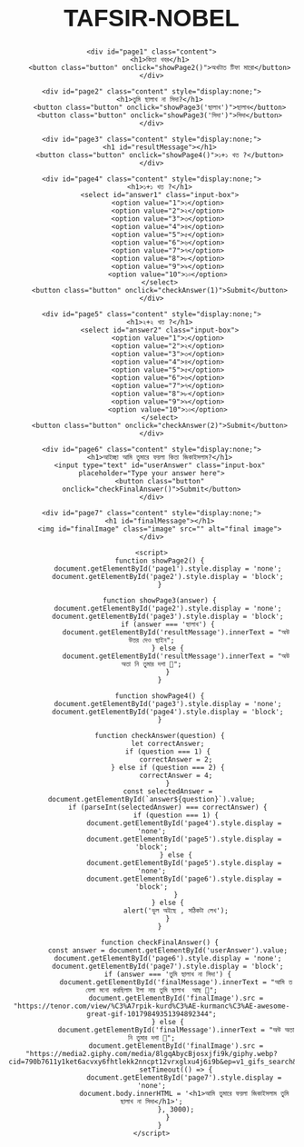 # TAFSIR-NOBEL
<!DOCTYPE html>
<html lang="bn">
<head>
    <meta charset="UTF-8">
    <meta name="viewport" content="width=device-width, initial-scale=1.0">
    <title>কিতা খবর</title>
    <style>
        body {
            font-family: Arial, sans-serif;
            text-align: center;
        }
        h1 {
            font-size: 3em;
        }
        .animated-text {
            font-size: 3em;
            font-weight: bold;
            animation: colorChange 2s infinite alternate;
        }
        @keyframes colorChange {
            0% { color: red; }
            50% { color: blue; }
            100% { color: green; }
        }
        .content {
            margin-top: 20px;
        }
        .button {
            padding: 10px 20px;
            margin: 10px;
            cursor: pointer;
        }
        .input-box {
            padding: 5px;
        }
        .image {
            width: 300px;
            margin-top: 20px;
        }
    </style>
</head>
<body>

    <div id="page1" class="content">
        <h1>কিতা খবর</h1>
        <button class="button" onclick="showPage2()">অখটাত টিফা মারো</button>
    </div>

    <div id="page2" class="content" style="display:none;">
        <h1>তুমি ছালাখ না সিদা?</h1>
        <button class="button" onclick="showPage3('ছালাখ')">ছালাখ</button>
        <button class="button" onclick="showPage3('সিদা')">সিদা</button>
    </div>

    <div id="page3" class="content" style="display:none;">
        <h1 id="resultMessage"></h1>
        <button class="button" onclick="showPage4()">১+১ খত ?</button>
    </div>

    <div id="page4" class="content" style="display:none;">
        <h1>১+১ খত ?</h1>
        <select id="answer1" class="input-box">
            <option value="1">১</option>
            <option value="2">২</option>
            <option value="3">৩</option>
            <option value="4">৪</option>
            <option value="5">৫</option>
            <option value="6">৬</option>
            <option value="7">৭</option>
            <option value="8">৮</option>
            <option value="9">৯</option>
            <option value="10">১০</option>
        </select>
        <button class="button" onclick="checkAnswer(1)">Submit</button>
    </div>

    <div id="page5" class="content" style="display:none;">
        <h1>২+২ খত ?</h1>
        <select id="answer2" class="input-box">
            <option value="1">১</option>
            <option value="2">২</option>
            <option value="3">৩</option>
            <option value="4">৪</option>
            <option value="5">৫</option>
            <option value="6">৬</option>
            <option value="7">৭</option>
            <option value="8">৮</option>
            <option value="9">৯</option>
            <option value="10">১০</option>
        </select>
        <button class="button" onclick="checkAnswer(2)">Submit</button>
    </div>

    <div id="page6" class="content" style="display:none;">
        <h1>আইচ্ছা আমি তুমারে ফয়লা কিতা জিকাইসলাম?</h1>
        <input type="text" id="userAnswer" class="input-box" placeholder="Type your answer here">
        <button class="button" onclick="checkFinalAnswer()">Submit</button>
    </div>

    <div id="page7" class="content" style="display:none;">
        <h1 id="finalMessage"></h1>
        <img id="finalImage" class="image" src="" alt="final image">
    </div>

    <script>
        function showPage2() {
            document.getElementById('page1').style.display = 'none';
            document.getElementById('page2').style.display = 'block';
        }

        function showPage3(answer) {
            document.getElementById('page2').style.display = 'none';
            document.getElementById('page3').style.display = 'block';
            if (answer === 'ছালাখ') {
                document.getElementById('resultMessage').innerText = "অউ উত্তর দেও ছাইন";
            } else {
                document.getElementById('resultMessage').innerText = "অউ অতা নি তুমার দশা 💩";
            }
        }

        function showPage4() {
            document.getElementById('page3').style.display = 'none';
            document.getElementById('page4').style.display = 'block';
        }

        function checkAnswer(question) {
            let correctAnswer;
            if (question === 1) {
                correctAnswer = 2;
            } else if (question === 2) {
                correctAnswer = 4;
            }
            const selectedAnswer = document.getElementById(`answer${question}`).value;
            if (parseInt(selectedAnswer) === correctAnswer) {
                if (question === 1) {
                    document.getElementById('page4').style.display = 'none';
                    document.getElementById('page5').style.display = 'block';
                } else {
                    document.getElementById('page5').style.display = 'none';
                    document.getElementById('page6').style.display = 'block';
                }
            } else {
                alert('ভুল অইছে , সঠিকটা লেখ');
            }
        }

        function checkFinalAnswer() {
            const answer = document.getElementById('userAnswer').value;
            document.getElementById('page6').style.display = 'none';
            document.getElementById('page7').style.display = 'block';
            if (answer === 'তুমি ছালাখ না সিদা') {
                document.getElementById('finalMessage').innerText = "আমি ত যেলা মনো করছিলাম ইলা নায় তুমি ছালাখ  আছ 👏";
                document.getElementById('finalImage').src = "https://tenor.com/view/%C3%A7rpik-kurd%C3%AE-kurmanc%C3%AE-awesome-great-gif-10179849351394892344";
            } else {
                document.getElementById('finalMessage').innerText = "অউ অতা নি তুমার দশা 💩";
                document.getElementById('finalImage').src = "https://media2.giphy.com/media/8lgqAbycBjosxjfi9k/giphy.webp?cid=790b7611y1ket6acvxy6fhtlekk2nncpt12vrxglxu4j6i9b&ep=v1_gifs_search&rid=giphy.webp&ct=g";
                setTimeout(() => {
                    document.getElementById('page7').style.display = 'none';
                    document.body.innerHTML = '<h1>আমি তুমারে ফয়লা জিকাইসলাম তুমি ছালাখ না সিদা</h1>';
                }, 3000);
            }
        }
    </script>

</body>
</html>
